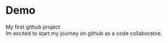# Demo
My first github project
<br>
Im excited to start my journey on github as a code collaboratoe.
